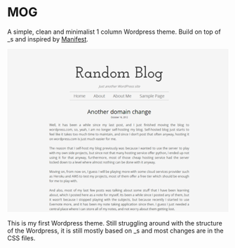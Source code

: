 # MOG #

A simple, clean and minimalist 1 column Wordpress theme.
Build on top of _s and inspired  by [Manifest](http://themes.jimbarraud.com/manifest/).

![Screenshot](screenshot.png)

This is my first Wordpress theme. Still struggling around with the structure of the Wordpress, it is still mostly based on _s and most changes are in the CSS files.